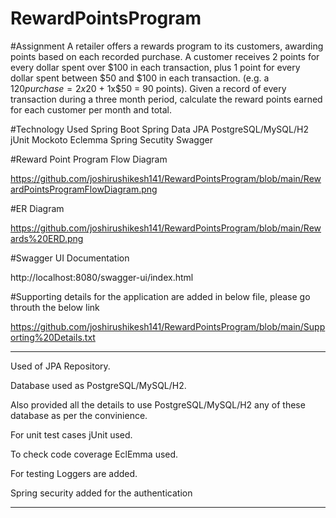 # RewardPointsProgram

#Assignment
A retailer offers a rewards program to its customers, awarding points based on each recorded purchase.
A customer receives 2 points for every dollar spent over $100 in each transaction, plus 1 point for every dollar spent between $50 and $100 in each transaction.
(e.g. a $120 purchase = 2x$20 + 1x$50 = 90 points).
Given a record of every transaction during a three month period, calculate the reward points earned for each customer per month and total.

#Technology Used
Spring Boot
Spring Data JPA
PostgreSQL/MySQL/H2
jUnit
Mockoto
Eclemma
Spring Secutity
Swagger


#Reward Point Program Flow Diagram

https://github.com/joshirushikesh141/RewardPointsProgram/blob/main/RewardPointsProgramFlowDiagram.png

#ER Diagram

https://github.com/joshirushikesh141/RewardPointsProgram/blob/main/Rewards%20ERD.png

#Swagger UI Documentation

http://localhost:8080/swagger-ui/index.html

#Supporting details for the application are added in below file, please go throuth the below link

https://github.com/joshirushikesh141/RewardPointsProgram/blob/main/Supporting%20Details.txt

----------------------------------------------------------------------------------------------------------

Used of JPA Repository.

Database used as PostgreSQL/MySQL/H2.

Also provided all the details to use PostgreSQL/MySQL/H2 any of these database as per the convinience.

For unit test cases jUnit used.

To check code coverage EclEmma used.

For testing Loggers are added.

Spring security added for the authentication

---------------------------------------------------------------------------------------------------------




